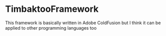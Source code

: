 # TimbaktooFramework
This framework is basically written in Adobe ColdFusion but I think it can be applied to other programming languages too
